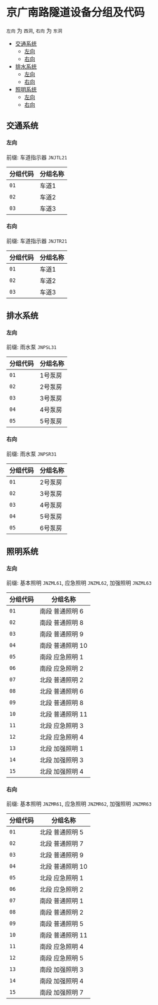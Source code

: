 # 京广南路隧道设备分组及代码

`左向` 为 `西洞`, `右向` 为 `东洞`

- [交通系统](#交通系统)
  - [左向](#左向)
  - [右向](#右向)
- [排水系统](#排水系统)
  - [左向](#左向-1)
  - [右向](#右向-1)
- [照明系统](#照明系统)
  - [左向](#左向-2)
  - [右向](#右向-2)

## 交通系统
#### 左向
前缀: 车道指示器 `JNJTL21`

分组代码 | 分组名称
--------|---------
`01` | 车道1
`02` | 车道2
`03` | 车道3

#### 右向
前缀: 车道指示器 `JNJTR21`

分组代码 | 分组名称
--------|---------
`01` | 车道1
`02` | 车道2
`03` | 车道3

## 排水系统
#### 左向
前缀: 雨水泵 `JNPSL31`

分组代码 | 分组名称
--------|---------
`01` | 1号泵房
`02` | 2号泵房
`03` | 3号泵房
`04` | 4号泵房
`05` | 5号泵房

#### 右向
前缀: 雨水泵 `JNPSR31`

分组代码 | 分组名称
--------|---------
`01` | 2号泵房
`02` | 3号泵房
`03` | 4号泵房
`04` | 5号泵房
`05` | 6号泵房

## 照明系统
#### 左向
前缀: 基本照明 `JNZML61`, 应急照明 `JNZML62`, 加强照明 `JNZML63`

分组代码 | 分组名称
--------|---------
`01` | 南段 普通照明 6
`02` | 南段 普通照明 8
`03` | 南段 普通照明 9
`04` | 南段 普通照明 10
`05` | 南段 应急照明 1
`06` | 南段 应急照明 2
`07` | 北段 普通照明 2
`08` | 北段 普通照明 6
`09` | 北段 普通照明 8
`10` | 北段 普通照明 11
`11` | 北段 应急照明 3
`12` | 北段 应急照明 4
`13` | 北段 加强照明 1
`14` | 北段 加强照明 3
`15` | 北段 加强照明 4

#### 右向
前缀: 基本照明 `JNZMR61`, 应急照明 `JNZMR62`, 加强照明 `JNZMR63`

分组代码 | 分组名称
--------|---------
`01` | 北段 普通照明 5
`02` | 北段 普通照明 7
`03` | 北段 普通照明 9
`04` | 北段 普通照明 10
`05` | 北段 应急照明 1
`06` | 北段 应急照明 2
`07` | 南段 普通照明 1
`08` | 南段 普通照明 2
`09` | 南段 普通照明 5
`10` | 南段 普通照明 11
`11` | 南段 应急照明 4
`12` | 南段 应急照明 5
`13` | 南段 加强照明 3
`14` | 南段 加强照明 4
`15` | 南段 加强照明 7
